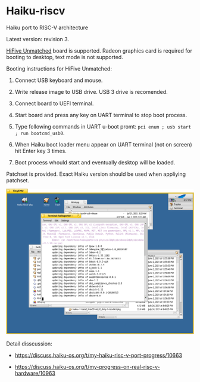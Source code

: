 # Haiku-riscv
Haiku port to RISC-V architecture

Latest version: revision 3.

[HiFive Unmatched](https://www.sifive.com/boards/hifive-unmatched) board is supported. Radeon graphics card is required for booting to desktop, text mode is not supported.

Booting instructions for HiFive Unmatched:

1. Connect USB keyboard and mouse.

2. Write release image to USB drive. USB 3 drive is recomended.

3. Connect board to UEFI terminal.

4. Start board and press any key on UART terminal to stop boot process.

5. Type following commands in UART u-boot promt: `pci enum ; usb start ; run bootcmd_usb0`.

6. When Haiku boot loader menu appear on UART terminal (not on screen) hit Enter key 3 times.

7. Boot process whould start and eventually desktop will be loaded.


Patchset is provided. Exact Haiku version should be used when appliying patchset.

![](https://raw.githubusercontent.com/X547/Haiku-riscv/main/screenshot.png)

Detail disscussion:

* https://discuss.haiku-os.org/t/my-haiku-risc-v-port-progress/10663

* https://discuss.haiku-os.org/t/my-progress-on-real-risc-v-hardware/10963
